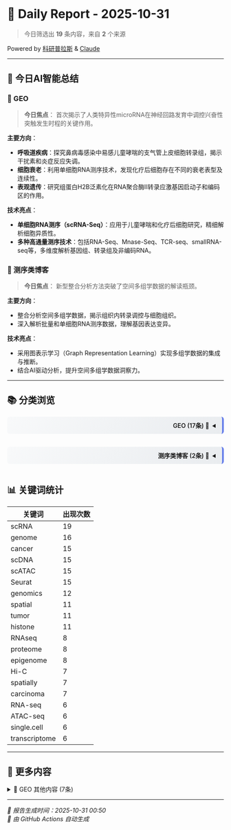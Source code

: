 # 📅 Daily Report - 2025-10-31

> 今日筛选出 **19** 条内容，来自 **2** 个来源

<div class="powered-by-top">Powered by <a href="https://kyplus.de">科研普拉斯</a> & <a href="https://claude.ai">Claude</a></div>

---

## 🤖 今日AI智能总结

### 🧬 GEO

> **今日焦点**：
首次揭示了人类特异性microRNA在神经回路发育中调控兴奋性突触发生时程的关键作用。

**主要方向**：
- **呼吸道疾病**：探究鼻病毒感染中易感儿童哮喘的支气管上皮细胞转录组，揭示干扰素和炎症反应失调。
- **细胞衰老**：利用单细胞RNA测序技术，发现化疗后细胞存在不同的衰老表型及连续性。
- **表观遗传**：研究组蛋白H2B泛素化在RNA聚合酶II转录应激基因启动子和编码区的作用。

**技术亮点**：
- **单细胞RNA测序（scRNA-Seq）**：应用于儿童哮喘和化疗后细胞研究，精细解析细胞异质性。
- **多种高通量测序技术**：包括RNA-Seq、Mnase-Seq、TCR-seq、smallRNA-seq等，多维度解析基因组、转录组及非编码RNA。

### 🧪 测序类博客

> **今日焦点**：
新型整合分析方法突破了空间多组学数据的解读瓶颈。

**主要方向**：
- 整合分析空间多组学数据，揭示组织内转录调控与细胞组织。
- 深入解析批量和单细胞RNA测序数据，理解基因表达变异。

**技术亮点**：
- 采用图表示学习（Graph Representation Learning）实现多组学数据的集成与推断。
- 结合AI驱动分析，提升空间多组学数据洞察力。

---

## 📚 分类浏览

<details>
<summary style="text-align: right; direction: rtl; padding: 10px 15px; background: linear-gradient(135deg, #f8f9fa 0%, #e9ecef 100%); border-right: 4px solid #667eea; font-weight: 600; cursor: pointer; margin: 15px 0; border-radius: 6px;">🧬 GEO (17条)</summary>

<div class="details-content" markdown="1">

#### 详细内容（前10条）

**1.** ⭐ **GSE309698 Transcriptomic Profiling of Bronchial Epithelium Reveals Dysregulated Interferon and Inflammatory Responses to Rhinovirus in Exacerbation-Prone Pediatric Asthma [RNA-Seq]**
- ✍️ **作者**：未知作者
- 🏷️ **关键词**：tumor、cancer、carcinoma、lymphoma、RNA-seq、RNAseq、DNA-seq、ChIP-seq、ATAC-seq、Hi-C、scRNA、scDNA、scATAC、spatial、spatially、Visium、genome、genomics、transcriptome、transcriptomics、proteome、proteomics、Seurat、epigenetic、epigenome、methylation、histone、enrichment
- 📝 **描述**：Contributors : Basilin Benson ; Jason S. Debley ; Matthew C. AltmanSeries Type : Expression profiling by high throughput sequencingOrganism : Homo sapiensHost factors influencing susceptibility to rhinovirus-induced asthma exacerbations remain poorly characterized. Using organotypic bronchial epithelial cultures from well-characterized children with asthma and healthy children, this study investigated viral load kinetics and resultant host responses by bulk and single-cell transcriptomics and ta...
- 🔗 [查看原文](http://www.ncbi.nlm.nih.gov/geo/query/acc.cgi?acc=GSE309698)

**2.** ⭐ **GSE309311 Transcriptomic Profiling of Bronchial Epithelium Reveals Dysregulated Interferon and Inflammatory Responses to Rhinovirus in Exacerbation-Prone Pediatric Asthma [scRNA-Seq]**
- ✍️ **作者**：未知作者
- 🏷️ **关键词**：tumor、cancer、carcinoma、lymphoma、RNA-seq、RNAseq、DNA-seq、ChIP-seq、ATAC-seq、Hi-C、scRNA、scDNA、scATAC、spatial、spatially、Visium、genome、genomics、transcriptome、transcriptomics、proteome、proteomics、Seurat、epigenetic、epigenome、methylation、histone、enrichment
- 📝 **描述**：Contributors : Naresh Doni Jayavelu ; Jason S. Debley ; Matthew C AltmanSeries Type : Expression profiling by high throughput sequencingOrganism : Homo sapiensHost factors influencing susceptibility to rhinovirus-induced asthma exacerbations remain poorly characterized. Using organotypic bronchial epithelial cultures from well-characterized children with asthma and healthy children, this study investigated viral load kinetics and resultant host responses by bulk and single-cell transcriptomics a...
- 🔗 [查看原文](http://www.ncbi.nlm.nih.gov/geo/query/acc.cgi?acc=GSE309311)

**3.** ⭐ **GSE309705 Transcriptomic Profiling of Bronchial Epithelium Reveals Dysregulated Interferon and Inflammatory Responses to Rhinovirus in Exacerbation-Prone Pediatric Asthma**
- ✍️ **作者**：未知作者
- 🏷️ **关键词**：tumor、cancer、carcinoma、lymphoma、Hi-C、scRNA、scDNA、scATAC、spatial、spatially、Visium、genome、genomics、transcriptome、transcriptomics、proteome、proteomics、Seurat、epigenetic、epigenome、methylation、histone、enrichment
- 📝 **描述**：Series Type : Expression profiling by high throughput sequencingOrganism : Homo sapiensThis SuperSeries is composed of the SubSeries listed below.
- 🔗 [查看原文](http://www.ncbi.nlm.nih.gov/geo/query/acc.cgi?acc=GSE309705)

**4.** ⭐ **GSE297393 Single-cell RNA sequencing reveals distinct senotypes and a quiescence-senescence continuum at the transcriptome level following chemotherapy**
- ✍️ **作者**：未知作者
- 🏷️ **关键词**：tumor、cancer、oncology、carcinoma、sequencing、RNAseq、single.cell、single-cell、scRNA、scDNA、scATAC、spatial、spatially、Visium、genome、transcriptome、Seurat、Scanpy、pathway、enrichment、clustering
- 📝 **描述**：Contributors : Brianna Fernandez ; Victor Passanisi ; Humza M Ashraf ; Sabrina L SpencerSeries Type : Expression profiling by high throughput sequencingOrganism : Homo sapiensQuiescence (reversible cell-cycle arrest) and senescence (irreversible arrest) are challenging to distinguish due to a lack of specific biomarkers, yet both arise simultaneously after chemotherapy. While senescence suppresses tumors by limiting proliferation and recruiting the immune system, quiescent cancer cells evade fut...
- 🔗 [查看原文](http://www.ncbi.nlm.nih.gov/geo/query/acc.cgi?acc=GSE297393)

**5.** ⭐ **GSE279944 Distinct roles of histone H2B ubiquitination at promoters and coding regions of Pol II-transcribed stress genes [Mnase-Seq]**
- ✍️ **作者**：未知作者
- 🏷️ **关键词**：tumor、cancer、carcinoma、sequencing、RNA-seq、RNAseq、DNA-seq、ChIP-seq、ATAC-seq、Hi-C、scRNA、scDNA、scATAC、genome、genomics、proteome、Seurat、epigenome、histone
- 📝 **描述**：Contributors : Rubén Barrios ; Montserrat Vega ; Rebeca Gracia ; Susanna Boronat ; Sarela García-Santamarina ; Jason C Tanny ; José Ayté ; Elena HidalgoSeries Type : Genome binding/occupancy profiling by high throughput sequencingOrganism : Schizosaccharomyces pombeInvestigate the role of DUBs in the transcriptional response to oxidative stress
- 🔗 [查看原文](http://www.ncbi.nlm.nih.gov/geo/query/acc.cgi?acc=GSE279944)

**6.** ⭐ **GSE279908 Distinct roles of histone H2B ubiquitination at promoters and coding regions of Pol II-transcribed stress genes [RNA-Seq]**
- ✍️ **作者**：未知作者
- 🏷️ **关键词**：tumor、cancer、sequencing、RNA-seq、RNAseq、DNA-seq、ChIP-seq、ATAC-seq、Hi-C、scRNA、scDNA、scATAC、genome、genomics、Seurat、histone
- 📝 **描述**：Contributors : Rubén Barrios ; Montserrat Vega ; Rebeca Gracia ; Susanna Boronat ; Sarela García-Santamarina ; Jason C Tanny ; José Ayté ; Elena HidalgoSeries Type : Expression profiling by high throughput sequencingOrganism : Schizosaccharomyces pombeInvestigate the role of DUBs in the transcriptional response to oxidative stress
- 🔗 [查看原文](http://www.ncbi.nlm.nih.gov/geo/query/acc.cgi?acc=GSE279908)

**7.** ⭐ **GSE307004 Stability and Progressive Differentiation of Tfr cells are intrinsically and extrinsically controlled by Tfh programs [TCR-seq]**
- ✍️ **作者**：未知作者
- 🏷️ **关键词**：cancer、RNA-seq、RNAseq、DNA-seq、ATAC-seq、single.cell、scRNA、scDNA、scATAC、spatial、spatially、genome、proteome
- 📝 **描述**：Contributors : Peter T Sage ; Jeong-Mi Lee ; Paulo L RaederSeries Type : OtherOrganism : Mus musculusFollicular regulatory T (Tfr) cells restrain follicular helper T (Tfh) cell-mediated B cell responses in the germinal center (GC) reaction to optimize humoral immunity while limiting autoimmunity. The immune system partially regulates GC responses by controlling the stepwise differentiation of Tfh cells. Whether Tfr cell development requires sequential developmental stages and how the immune syst...
- 🔗 [查看原文](http://www.ncbi.nlm.nih.gov/geo/query/acc.cgi?acc=GSE307004)

**8.** ⭐ **GSE263421 Bruceine A protects nuclear receptor 4A1 from ubiquitin-degradation to alleviate mesangial proliferative glomerulonephritis**
- ✍️ **作者**：未知作者
- 🏷️ **关键词**：tumor、cancer、carcinoma、RNAseq、scRNA、scDNA、scATAC、spatial、genome、proteome、Seurat、epigenome
- 📝 **描述**：Contributors : Huating Hu ; Hudan Pan ; Runze Li ; Kancheng He ; Ruimin Tian ; Chuanghai Zhang ; Rongrong LiSeries Type : Expression profiling by high throughput sequencingOrganism : Rattus norvegicusThe nuclear receptor 4A1(NR4A1) plays a crucial role in maintaining cellular homeostasis and is involved in various disease processes; however, its functional role and pharmacological potential in mesangial proliferative glomerulonephritis (MsPGN) remain unexplored. In this study, we found that down...
- 🔗 [查看原文](http://www.ncbi.nlm.nih.gov/geo/query/acc.cgi?acc=GSE263421)

**9.** ⭐ **GSE244443 A human-specific microRNA controls the timing of excitatory synaptogenesis (time course smallRNA)**
- ✍️ **作者**：未知作者
- 🏷️ **关键词**：cancer、carcinoma、scRNA、scATAC、spatial、genome、genomics、proteome、Seurat、epigenetic、epigenome、histone
- 📝 **描述**：Contributors : Michael Soutschek ; Gerhard SchrattSeries Type : Non-coding RNA profiling by high throughput sequencingOrganism : Homo sapiensThe development of neural circuits in the human cortex is considerably prolonged in comparison to non-human primates, a trait which contributes to the remarkable cognitive capacity of modern humans. In contrast to protein-coding genes, non-coding genes underwent a dramatic expansion during evolution, suggesting their involvement in human-specific aspects of...
- 🔗 [查看原文](http://www.ncbi.nlm.nih.gov/geo/query/acc.cgi?acc=GSE244443)

**10.** ⭐ **GSE303160 Distinct roles of histone H2B ubiquitination at promoters and coding regions of Pol II-transcribed stress genes**
- ✍️ **作者**：未知作者
- 🏷️ **关键词**：tumor、cancer、sequencing、Hi-C、scRNA、scDNA、scATAC、genome、genomics、Seurat、histone
- 📝 **描述**：Contributors : Rubén Barrios ; Montserrat Vega ; Rebeca Gracia ; Susanna Boronat ; Sarela García-Santamarina ; Jason C. Tanny ; José Ayté ; Elena HidalgoSeries Type : Genome binding/occupancy profiling by high throughput sequencingOrganism : Schizosaccharomyces pombeInvestigate the role of DUBs in the transcriptional response to oxidative stress
- 🔗 [查看原文](http://www.ncbi.nlm.nih.gov/geo/query/acc.cgi?acc=GSE303160)

> 💡 该来源还有 7 条内容，详见 [文末](#更多-geo)

</div>

</details>

<details>
<summary style="text-align: right; direction: rtl; padding: 10px 15px; background: linear-gradient(135deg, #f8f9fa 0%, #e9ecef 100%); border-right: 4px solid #667eea; font-weight: 600; cursor: pointer; margin: 15px 0; border-radius: 6px;">🧪 测序类博客 (2条)</summary>

<div class="details-content" markdown="1">

#### 详细内容（全部2条）

**1.** ⭐ **Bioinformatics perspectives on transcriptomics: A comprehensive review of bulk and single-cell RNA sequencing analyses**
- ✍️ **作者**：未知作者
- 🏷️ **关键词**：cancer、sequencing、RNA-seq、RNAseq、ATAC-seq、Hi-C、single.cell、single-cell、scRNA、scDNA、scATAC、spatial、spatially、transcriptome、transcriptomics、bioinformatics、R package、Scanpy、pathway
- 📝 **描述**：RNA sequencing technologies reveal how gene expression varies across tissues and individual cells, offering new insights into biology through advanced bioinformatics and computational...
- 🔗 [查看原文](https://www.rna-seqblog.com/bioinformatics-perspectives-on-transcriptomics-a-comprehensive-review-of-bulk-and-single-cell-rna-sequencing-analyses/)

**2.** ⭐ **MultiGATE – integrative analysis and regulatory inference in spatial multi-omics data via graph representation learning**
- ✍️ **作者**：未知作者
- 🏷️ **关键词**：tumor、single.cell、scRNA、scDNA、scATAC、spatial、Visium、genome、genomics、Seurat、clustering
- 📝 **描述**：RNA sequencing combined with spatial multi-omics and AI-driven analysis enables deeper insights into transcriptional regulation and cellular organization within tissues...
- 🔗 [查看原文](https://www.rna-seqblog.com/multigate-integrative-analysis-and-regulatory-inference-in-spatial-multi-omics-data-via-graph-representation-learning/)


</div>

</details>

## 📊 关键词统计

| 关键词 | 出现次数 |
|--------|----------|
| scRNA | 19 |
| genome | 16 |
| cancer | 15 |
| scDNA | 15 |
| scATAC | 15 |
| Seurat | 15 |
| genomics | 12 |
| spatial | 11 |
| tumor | 11 |
| histone | 11 |
| RNAseq | 8 |
| proteome | 8 |
| epigenome | 8 |
| Hi-C | 7 |
| spatially | 7 |
| carcinoma | 7 |
| RNA-seq | 6 |
| ATAC-seq | 6 |
| single.cell | 6 |
| transcriptome | 6 |

---

## 📎 更多内容

<details>
<summary><a name="更多-geo"></a>🧬 GEO 其他内容 (7条)</summary>

<div class="details-content" markdown="1">

- [GSE262692 Mitochondrial and lysosomal signaling orchestrates heterogeneous metabolic states of regulatory T cells](http://www.ncbi.nlm.nih.gov/geo/query/acc.cgi?acc=GSE262692)
- [GSE244440 A human-specific microRNA controls the timing of excitatory synaptogenesis (time course ribozero)](http://www.ncbi.nlm.nih.gov/geo/query/acc.cgi?acc=GSE244440)
- [GSE306818 Stability and Progressive Differentiation of Tfr cells are intrinsically and extrinsically controlled by Tfh programs](http://www.ncbi.nlm.nih.gov/geo/query/acc.cgi?acc=GSE306818)
- [GSE267542 Tumor intrinsic METTL5 induces immune resistance in ovarian cancer by suppressing ferroptosis](http://www.ncbi.nlm.nih.gov/geo/query/acc.cgi?acc=GSE267542)
- [GSE244441 A human-specific microRNA controls the timing of excitatory synaptogenesis (pLNA dataset)](http://www.ncbi.nlm.nih.gov/geo/query/acc.cgi?acc=GSE244441)
- [GSE230140 Transcriptome-wide off target examining of AIM systems.](http://www.ncbi.nlm.nih.gov/geo/query/acc.cgi?acc=GSE230140)
- [GSE244444 A human-specific microRNA controls the timing of excitatory synaptogenesis](http://www.ncbi.nlm.nih.gov/geo/query/acc.cgi?acc=GSE244444)

</div>

</details>

---

*📅 报告生成时间：2025-10-31 00:50*  
*🤖 由 GitHub Actions 自动生成*